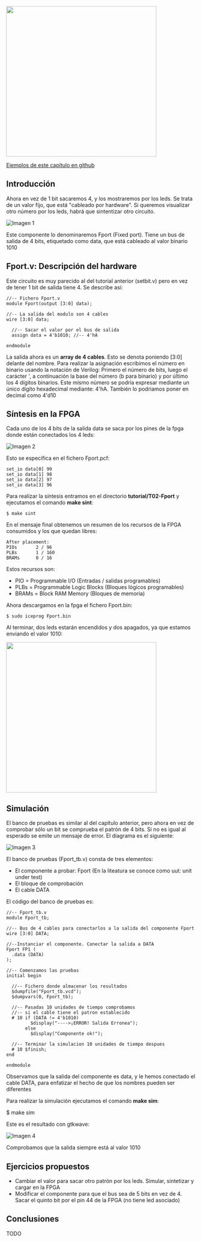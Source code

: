 <img src="https://github.com/Obijuan/open-fpga-verilog-tutorial/raw/master/tutorial/T02-Fport/images/Fport-iCEstick-1.png" width="400" align="center">

[Ejemplos de este capítulo en github](https://github.com/Obijuan/open-fpga-verilog-tutorial/tree/master/tutorial/T02-Fport)

## Introducción

Ahora en vez de 1 bit sacaremos 4, y los mostraremos por los leds. Se trata de un valor fijo, que está "cableado por hardware". Si queremos visualizar otro número por los leds, habrá que sintentizar otro circuito.

![Imagen 1](https://github.com/Obijuan/open-fpga-verilog-tutorial/raw/master/tutorial/T02-Fport/images/Fport-1.png)

Este componente lo denominaremos Fport (Fixed port). Tiene un bus de salida de 4 bits, etiquetado como data, que está cableado al valor binario 1010

## Fport.v: Descripción del hardware

Este circuito es muy parecido al del tutorial anterior (setbit.v) pero en vez de tener 1 bit de salida tiene 4. Se describe así:

    //-- Fichero Fport.v
    module Fport(output [3:0] data);
    
    //-- La salida del modulo son 4 cables
    wire [3:0] data;
    
      //-- Sacar el valor por el bus de salida
      assign data = 4'b1010; //-- 4'hA
    
    endmodule

La salida ahora es un **array de 4 cables**. Esto se denota poniendo [3:0] delante del nombre. Para realizar la asignación escribimos el número en binario usando la notación de Verilog: Primero el número de bits, luego el carácter ', a continuación la base del número (b para binario) y por último los 4 dígitos binarios.  Este mísmo número se podría expresar mediante un único dígito hexadecimal mediante:  4'hA. También lo podriamos poner en decimal como 4'd10

## Síntesis en la FPGA

Cada uno de los 4 bits de la salida data se saca por los pines de la fpga donde están conectados los 4 leds:

![Imagen 2](https://github.com/Obijuan/open-fpga-verilog-tutorial/raw/master/tutorial/T02-Fport/images/Fport-2.png)

Esto se especifica en el fichero Fport.pcf:

    set_io data[0] 99
    set_io data[1] 98
    set_io data[2] 97
    set_io data[3] 96

Para realizar la síntesis entramos en el directorio **tutorial/T02-Fport** y ejecutamos el comando **make sint**:

    $ make sint

En el mensaje final obtenemos un resumen de los recursos de la FPGA consumidos y los que quedan libres:

    After placement:
    PIOs       2 / 96
    PLBs       1 / 160
    BRAMs      0 / 16

Estos recursos son:
* PIO = Programmable I/O (Entradas / salidas programables)
* PLBs = Programmable Logic Blocks (Bloques lógicos programables)
* BRAMs = Block RAM Memory (Bloques de memoria)

Ahora descargamos en la fpga el fichero Fport.bin:

    $ sudo iceprog Fport.bin

Al terminar, dos leds estarán encendidos y dos apagados, ya que estamos enviando el valor 1010:

<img src="https://github.com/Obijuan/open-fpga-verilog-tutorial/raw/master/tutorial/T02-Fport/images/Fport-iCEstick-2.png" width="400" align="center">

## Simulación

El banco de pruebas es similar al del capítulo anterior, pero ahora en vez de comprobar sólo un bit se comprueba el patrón de 4 bits. Si no es igual al esperado se emite un mensaje de error. El diagrama es el siguiente:

![Imagen 3](https://github.com/Obijuan/open-fpga-verilog-tutorial/raw/master/tutorial/T02-Fport/images/Fport-3.png)

El banco de pruebas (Fport_tb.v) consta de tres elementos:

* El componente a probar: Fport  (En la liteatura se conoce como uut: unit under test)
* El bloque de comprobación 
* El cable DATA

El código del banco de pruebas es:

    //-- Fport_tb.v
    module Fport_tb;
    
    //-- Bus de 4 cables para conectarlos a la salida del componente Fport
    wire [3:0] DATA;
    
    //--Instanciar el componente. Conectar la salida a DATA
    Fport FP1 (
      .data (DATA)
    );
    
    //-- Comenzamos las pruebas
    initial begin
    
      //-- Fichero donde almacenar los resultados
      $dumpfile("Fport_tb.vcd");
      $dumpvars(0, Fport_tb);
    
      //-- Pasadas 10 unidades de tiempo comprobamos
      //-- si el cable tiene el patron establecido
      # 10 if (DATA != 4'b1010)
             $display("---->¡ERROR! Salida Erronea");
           else
             $display("Componente ok!");
    
      //-- Terminar la simulacion 10 unidades de tiempo despues
      # 10 $finish;
    end
    
    endmodule

Observamos que la salida del componente es data, y le hemos conectado el cable DATA, para enfatizar el hecho de que los nombres pueden ser diferentes

Para realizar la simulación ejecutamos el comando **make sim**:

   $ make sim

Este es el resultado con gtkwave:

![Imagen 4](https://github.com/Obijuan/open-fpga-verilog-tutorial/raw/master/tutorial/T02-Fport/images/Fport-sim-1.png)

Comprobamos que la salida siempre está al valor 1010

## Ejercicios propuestos
* Cambiar el valor para sacar otro patrón por los leds. Simular, sintetizar y cargar en la FPGA
* Modificar el componente para que el bus sea de 5 bits en vez de 4. Sacar el quinto bit por el pin 44 de la FPGA (no tiene led asociado)

## Conclusiones
TODO



